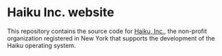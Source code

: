 # Haiku Inc. website

This repository contains the source code for
[Haiku, Inc.](https://www.haiku-inc.org/about/), the non-profit
organization registered in New York that supports the development
of the Haiku operating system.

